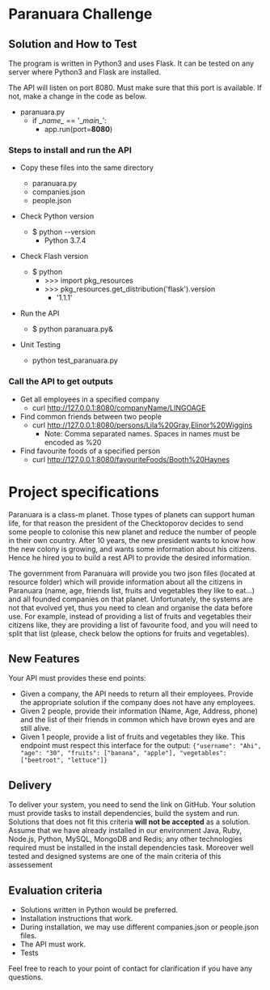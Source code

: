 # Paranuara Challenge

## Solution and How to Test
The program is written in Python3 and uses Flask. It can be
tested on any server where Python3 and Flask are installed.

The API will listen on port 8080. Must make sure that this port is available. 
If not, make a change in the code as below.

- paranuara.py
    - if \__name\__ == '\__main\__':
        - app.run(port=**8080**)


### Steps to install and run the API
-   Copy these files into the same directory
    -   paranuara.py
    -   companies.json
    -   people.json   
- Check Python version
    - $ python --version
        - Python 3.7.4
- Check Flash version
    - $ python
        - \>>> import pkg_resources
        - \>>> pkg_resources.get_distribution('flask').version
            - '1.1.1'
- Run the API
    - $ python paranuara.py&

- Unit Testing
    - python test_paranuara.py

### Call the API to get outputs
- Get all employees in a specified company
    - curl http://127.0.0.1:8080/companyName/LINGOAGE
- Find common friends between two people
    - curl http://127.0.0.1:8080/persons/Lila%20Gray,Elinor%20Wiggins
        - Note: Comma separated names. Spaces in names must be encoded as %20    
- Find favourite foods of a specified person
    - curl http://127.0.0.1:8080/favouriteFoods/Booth%20Haynes
#    
# Project specifications
        
Paranuara is a class-m planet. Those types of planets can support human life, for that reason the president of the Checktoporov decides to send some people to colonise this new planet and
reduce the number of people in their own country. After 10 years, the new president wants to know how the new colony is growing, and wants some information about his citizens. Hence he hired you to build a rest API to provide the desired information.

The government from Paranuara will provide you two json files (located at resource folder) which will provide information about all the citizens in Paranuara (name, age, friends list, fruits and vegetables they like to eat...) and all founded companies on that planet.
Unfortunately, the systems are not that evolved yet, thus you need to clean and organise the data before use.
For example, instead of providing a list of fruits and vegetables their citizens like, they are providing a list of favourite food, and you will need to split that list (please, check below the options for fruits and vegetables).

## New Features
Your API must provides these end points:
- Given a company, the API needs to return all their employees. Provide the appropriate solution if the company does not have any employees.
- Given 2 people, provide their information (Name, Age, Address, phone) and the list of their friends in common which have brown eyes and are still alive.
- Given 1 people, provide a list of fruits and vegetables they like. This endpoint must respect this interface for the output: 
`{"username": "Ahi", "age": "30", "fruits": ["banana", "apple"], "vegetables": ["beetroot", "lettuce"]}`

## Delivery
To deliver your system, you need to send the link on GitHub. Your solution must provide tasks to install dependencies, build the system and run. Solutions that does not fit this criteria **will not be accepted** as a solution. Assume that we have already installed in our environment Java, Ruby, Node.js, Python, MySQL, MongoDB and Redis; any other technologies required must be installed in the install dependencies task. Moreover well tested and designed systems are one of the main criteria of this assessement 

## Evaluation criteria
- Solutions written in Python would be preferred.
- Installation instructions that work.
- During installation, we may use different companies.json or people.json files.
- The API must work.
- Tests

Feel free to reach to your point of contact for clarification if you have any questions.
